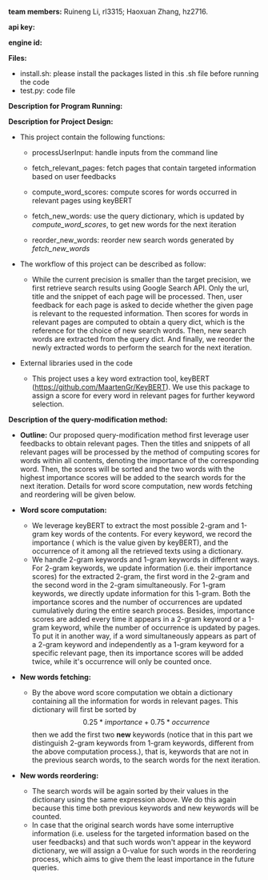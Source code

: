**team members:** Ruineng Li, rl3315; Haoxuan Zhang, hz2716.

**api key:**

**engine id:**



**Files:**

* install.sh: please install the packages listed in this .sh file before running the code
* test.py: code file

**Description for Program Running:**



**Description for Project Design:**

* This project contain the following functions:

  * processUserInput: handle inputs from the command line

  * fetch_relevant_pages: fetch pages that contain targeted information based on user feedbacks

  * compute_word_scores: compute scores for words occurred in relevant pages using keyBERT

  * fetch_new_words: use the query dictionary, which is updated by *compute_word_scores*, to get new words for the next iteration

  * reorder_new_words: reorder new search words generated by *fetch_new_words*

* The workflow of this project can be described as follow:
  * While the current precision is smaller than the target precision, we first retrieve search results using Google Search API. Only the url, title and the snippet of each page will be processed. Then, user feedback for each page is asked to decide whether the given page is relevant to the requested information. Then scores for words in relevant pages are computed to obtain a query dict, which is the reference for the choice of new search words. Then, new search words are extracted from the query dict. And finally, we reorder the newly extracted words to perform the search for the next iteration.
* External libraries used in the code
  * This project uses a key word extraction tool, keyBERT (https://github.com/MaartenGr/KeyBERT). We use this package to assign a score for every word in relevant pages for further keyword selection.

**Description of the query-modification method:**

* **Outline:** Our proposed query-modification method first leverage user feedbacks to obtain relevant pages. Then the titles and snippets of all relevant pages will be processed by the method of computing scores for words within all contents, denoting the importance of the corresponding word. Then, the scores will be sorted and the two words with the highest importance scores will be added to the search words for the next iteration. Details for word score computation, new words fetching and reordering will be given below.

* **Word score computation:** 

  * We leverage keyBERT to extract the most possible 2-gram and 1-gram key words of the contents. For every keyword, we record the importance ( which is the value given by keyBERT), and the occurrence of it among all the retrieved texts using a dictionary. 
  * We handle 2-gram keywords and 1-gram keywords in different ways. For 2-gram keywords, we update information (i.e. their importance scores) for the extracted 2-gram, the first word in the 2-gram and the second word in the 2-gram simultaneously. For 1-gram keywords, we directly update information for this 1-gram. Both the importance scores and the number of occurrences are updated cumulatively during the entire search process. Besides, importance scores are added every time it appears in a 2-gram keyword or a 1-gram keyword, while the number of occurrence is updated by pages. To put it in another way, if a word simultaneously appears as part of a 2-gram keyword and independently as a 1-gram keyword for a specific relevant page, then its importance scores will be added twice, while it's occurrence will only be counted once.

* **New words fetching:**

  * By the above word score computation we obtain a dictionary containing all the information for words in relevant pages. This dictionary will first be sorted by 
    $$
    0.25 * importance + 0.75 * occurrence
    $$
    then we add the first two **new** keywords (notice that in this part we distinguish 2-gram keywords from 1-gram keywords, different from the above computation process.), that is, keywords that are not in the previous search words, to the search words for the next iteration.

* **New words reordering:**

  * The search words will be again sorted by their values in the dictionary using the same expression above. We do this again because this time both previous keywords and new keywords will be counted. 
  * In case that the original search words have some interruptive information (i.e. useless for the targeted information based on the user feedbacks) and that such words won't appear in the keyword dictionary, we will assign a 0-value for such words in the reordering process, which aims to give them the least importance in the future queries.




